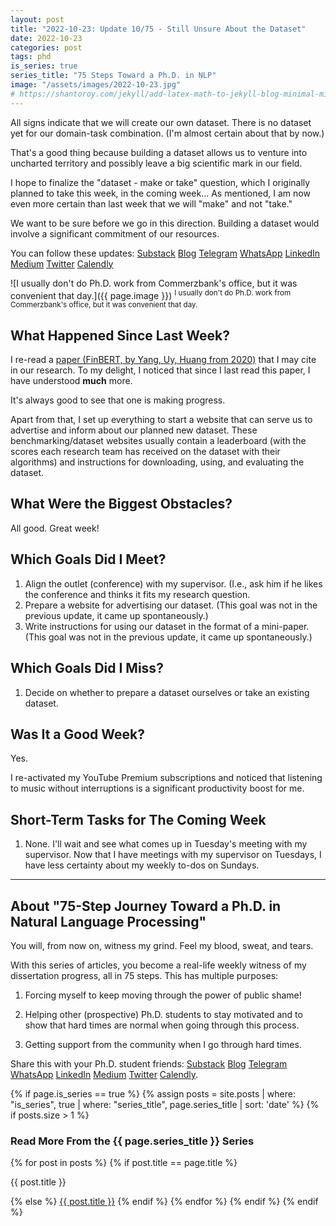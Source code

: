 ```yaml
---
layout: post
title: "2022-10-23: Update 10/75 - Still Unsure About the Dataset"
date: 2022-10-23
categories: post
tags: phd
is_series: true
series_title: "75 Steps Toward a Ph.D. in NLP"
image: "/assets/images/2022-10-23.jpg"
# https://shantoroy.com/jekyll/add-latex-math-to-jekyll-blog-minimal-mistakes/
---
```

<script type="text/javascript" async
    src="https://cdnjs.cloudflare.com/ajax/libs/mathjax/2.7.6/MathJax.js?config=TeX-MML-AM_CHTML">
</script>

<script type="text/x-mathjax-config">
    MathJax.Hub.Config({
        extensions: ["tex2jax.js"],
        jax: ["input/TeX", "output/HTML-CSS"],
        tex2jax: {
        inlineMath: [ ['$','$'], ["\\(","\\)"] ],
        displayMath: [ ['$$','$$'], ["\\[","\\]"] ],
        processEscapes: true
        },
        "HTML-CSS": { availableFonts: ["TeX"] }
    });
</script>

All signs indicate that we will create our own dataset. There is no dataset yet for our domain-task combination. (I'm almost certain about that by now.)

That's a good thing because building a dataset allows us to venture into uncharted territory and possibly leave a big scientific mark in our field.

I hope to finalize the "dataset - make or take" question, which I originally planned to take this week, in the coming week... As mentioned, I am now even more certain than last week that we will "make" and not "take."

We want to be sure before we go in this direction. Building a dataset would involve a significant commitment of our resources.

You can follow these updates: [Substack](https://nlpjourney.substack.com/) [Blog](https://janspoerer.github.io/phdstudies/) [Telegram](https://t.me/+gmkAaVlKPh4xZTky) [WhatsApp](https://chat.whatsapp.com/F6901LMMJWIGlxrahkgBcq) [LinkedIn](https://www.linkedin.com/in/janspoerer/) [Medium](https://medium.com/@janspoerer/about) [Twitter](https://twitter.com/JanSpoerer) [Calendly](https://calendly.com/janspoerer/30m)

![I usually don't do Ph.D. work from Commerzbank's office, but it was convenient that day.]({{ page.image }})
<sup>I usually don't do Ph.D. work from Commerzbank's office, but it was convenient that day.</sup>

## What Happened Since Last Week?

I re-read a [paper (FinBERT, by Yang, Uy, Huang from 2020)](https://arxiv.org/abs/2006.08097) that I may cite in our research. To my delight, I noticed that since I last read this paper, I have understood **much** more.

It's always good to see that one is making progress.

Apart from that, I set up everything to start a website that can serve us to advertise and inform about our planned new dataset. These benchmarking/dataset websites usually contain a leaderboard (with the scores each research team has received on the dataset with their algorithms) and instructions for downloading, using, and evaluating the dataset.

## What Were the Biggest Obstacles?

All good. Great week!

## Which Goals Did I Meet?

<ol>
  <li>Align the outlet (conference) with my supervisor. (I.e., ask him if he likes the conference and thinks it fits my research question.</li>
  <li>Prepare a website for advertising our dataset. (This goal was not in the previous update, it came up spontaneously.)</li>
  <li>Write instructions for using our dataset in the format of a mini-paper. (This goal was not in the previous update, it came up spontaneously.)</li>
</ol>

## Which Goals Did I Miss?

<ol>
  <li>Decide on whether to prepare a dataset ourselves or take an existing dataset.</li>
</ol>

## Was It a Good Week?

Yes.

I re-activated my YouTube Premium subscriptions and noticed that listening to music without interruptions is a significant productivity boost for me.

## Short-Term Tasks for The Coming Week

<ol>
  <li>None. I'll wait and see what comes up in Tuesday's meeting with my supervisor. Now that I have meetings with my supervisor on Tuesdays, I have less certainty about my weekly to-dos on Sundays.
  </li>
</ol>

____________________________________

## About "75-Step Journey Toward a Ph.D. in Natural Language Processing"

You will, from now on, witness my grind. Feel my blood, sweat, and tears.

With this series of articles, you become a real-life weekly witness of my dissertation progress, all in 75 steps. This has multiple purposes: 

1) Forcing myself to keep moving through the power of public shame!

2) Helping other (prospective) Ph.D. students to stay motivated and to show that hard times are normal when going through this process. 

3) Getting support from the community when I go through hard times.

Share this with your Ph.D. student friends: [Substack](https://nlpjourney.substack.com/) [Blog](https://janspoerer.github.io/phdstudies/) [Telegram](https://t.me/+gmkAaVlKPh4xZTky) [WhatsApp](https://chat.whatsapp.com/F6901LMMJWIGlxrahkgBcq) [LinkedIn](https://www.linkedin.com/in/janspoerer/) [Medium](https://medium.com/@janspoerer/about) [Twitter](https://twitter.com/JanSpoerer) [Calendly](https://calendly.com/janspoerer/30m).

{% if page.is_series == true %}
    {% assign posts = site.posts | where: "is_series", true | where: "series_title", page.series_title | sort: 'date' %}
    {% if posts.size > 1 %}
        
<h3 class="text-success p-3 pb-0">Read More From the {{ page.series_title }} Series</h3>
        {% for post in posts %}
                {% if post.title == page.title %}
<p class="nav-link bullet-pointer mb-0">{{ post.title }}</p>
                {% else %}
<a class="nav-link bullet-hash" href="{{ post.url }}">{{ post.title }}</a>
                {% endif %}
        {% endfor %}
    {% endif %}
{% endif %}